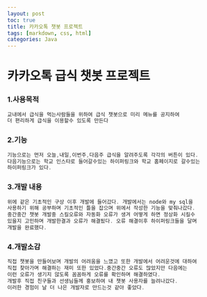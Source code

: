 ```yaml
---
layout: post
toc: true
title: 카카오톡 챗봇 프로젝트
tags: [markdown, css, html]
categories: Java
---
```


# 카카오톡 급식 챗봇 프로젝트



### 1.사용목적

```java
교내에서 급식을 먹는사람들을 위하여 급식 챗봇으로 미리 메뉴를 공지하여
더 편리하게 급식을 이용할수 있도록 만든다
```

### 2.기능

```java
기능으로는 먼저 오늘,내일,이번주,다음주 급식을 알려주도록 각각의 버튼이 있다.
다음기능으로는 학교 인스타로 들어갈수있는 하이퍼링크와 학교 홈페이지로 갈수있는
하이퍼링크가 있다.
```

### 3.개발 내용

```java
위에 같은 기초적인 구상 이후 개발에 들어갔다. 개발에서는 node와 my sql을
사용하기 위해 공부하며 기초적인 틀을 잡으며 위에서 작성한 기능을 맞춰나갔다.
중간중간 챗봇 개발중 스킬오류와 자동화 오류가 생겨 어떻게 하면 정상화 시킬수
있을지 고민하며 개발한결과 오류가 해결됬다. 오류 해결이후 하이퍼링크들을 달며
개발을 완료했다.
```

### 4.개발소감

```java
직접 챗봇을 만들어보며 개발의 어려움을 느꼈고 또한 개발에서 어려운것에 대하여
직접 찾아가며 해결하는 재미 또한 있었다.중간중간 오류도 많았지만 다음에는
이런 오류가 생기지 않도록 꼼꼼하게 오류를 확인하며 해결하였다.
개발후 직접 친구들과 선생님들께 홍보하여 내 챗봇 사용자를 늘려나갔다.
이러한 경험이 날 더 나은 개발자로 만드는것 같아 좋았다.
```
